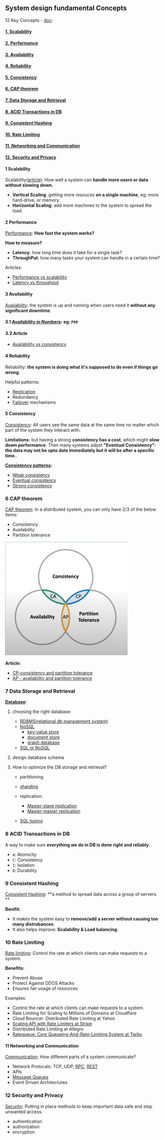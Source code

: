 ## System design fundamental Concepts

12 Key Concepts - [doc](https://github.com/donnemartin/system-design-primer?tab=readme-ov-file#how-to-approach-a-system-design-interview-question):

#### [1. Scalability](#q1)

#### [2. Performance](#q2)

#### [3. Availability](#q3)

#### [4. Reliability](#q4)

#### [5. Consistency](#q5)

#### [6. CAP theorem](#q6)

#### [7. Data Storage and Retrieval](#q7)

#### [8. ACID Transactions in DB](#q8)

#### [9. Consistent Hashing](#q8)

#### [10. Rate Limiting](#q10)

#### [11. Networking and Communication](#q11)

#### [12. Security and Privacy](#q12)

<div id="q1" />

#### 1 Scalability

Scalability([article](https://github.com/donnemartin/system-design-primer?tab=readme-ov-file#step-2-review-the-scalability-article)): How well a system can **handle more users or data without slowing down.**

- **Vertical Scaling**: getting more resouces **on a single machine**, eg: more hard-drive, or memory.
- **Horizontal Scaling**: add more machines to the system to spread the load.

<div id="q2" />

#### 2 Performance

[Performance](https://github.com/binhnguyennus/awesome-scalability?tab=readme-ov-file#performance): **How fast the system works?**

**How to measure?**

- **Latency**: how long time does it take for a single task?
- **ThroughPut**: how many tasks your system can handle in a certain time?

Articles:

- [Performance vs scalability](https://github.com/donnemartin/system-design-primer?tab=readme-ov-file#performance-vs-scalability)
- [Latency vs throughput](https://github.com/donnemartin/system-design-primer?tab=readme-ov-file#latency-vs-throughput)

<div id="q3" />

#### 3 Availability

[Availability](https://github.com/binhnguyennus/awesome-scalability?tab=readme-ov-file#availability): the system is up and running when users need it **without any significant downtime**.

#### 3.1 [Availability in Numbers](https://github.com/donnemartin/system-design-primer?tab=readme-ov-file#availability-in-numbers): eg: `P90`

#### 3.2 Article

- [Availability vs consistency](https://github.com/donnemartin/system-design-primer?tab=readme-ov-file#availability-vs-consistency)

<div id="q4" />

#### 4 Reliability

Reliability: **the system is doing what it's supposed to do even if things go wrong.**

Helpful patterns:

- [Replication](https://github.com/donnemartin/system-design-primer?tab=readme-ov-file#replication)
- Redundancy
- [Failover](https://github.com/donnemartin/system-design-primer?tab=readme-ov-file#fail-over) mechanisms

<div id="q5" />

#### 5 Consistency

[Consistency](): All users see the same data at the same time no matter which part of the system they interact with.

**Limitations:**
but having a strong **consistency has a cost**, which might **slow down performance**.
Then many systems adpot **"Eventual Consistency": the data may not be upto date immediately but it will be after a specific time.**.

**[Consistency patterns](https://github.com/donnemartin/system-design-primer?tab=readme-ov-file#consistency-patterns):**

- [Weak consistency](-%20Weak%20consistency%20Eventual%20consistency%20Strong%20consistency)
- [Eventual consistency](https://github.com/donnemartin/system-design-primer?tab=readme-ov-file#eventual-consistency)
- [Strong consistency](https://github.com/donnemartin/system-design-primer?tab=readme-ov-file#strong-consistency)

<div id="q6" />

### 6 CAP theorem

[CAP theorem](https://github.com/donnemartin/system-design-primer?tab=readme-ov-file#cap-theorem): In a distributed system, you can only have 2/3 of the below items:

- Consistency
- Availability
- Partition tolerance

![image](../assets/cap-theorem-design-chart.png)

**Article:**

- [CP-consistency and partition tolerance](https://github.com/donnemartin/system-design-primer?tab=readme-ov-file#cp---consistency-and-partition-tolerance)
- [AP - availability and partition tolerance](https://github.com/donnemartin/system-design-primer?tab=readme-ov-file#ap---availability-and-partition-tolerance)

<div id="q7" />

### 7 Data Storage and Retrieval

**[Database](https://github.com/donnemartin/system-design-primer?tab=readme-ov-file#database):**

1. choosing the right database:

   - [RDBMS(relational db management system)](https://github.com/donnemartin/system-design-primer?tab=readme-ov-file#relational-database-management-system-rdbms)
   - [NoSQL](https://github.com/donnemartin/system-design-primer?tab=readme-ov-file#nosql)
     - [key-value store](https://github.com/donnemartin/system-design-primer?tab=readme-ov-file#key-value-store)
     - [document store](https://github.com/donnemartin/system-design-primer?tab=readme-ov-file#document-store)
     - [graph database](https://github.com/donnemartin/system-design-primer?tab=readme-ov-file#graph-database)
   - [SQL or NoSQL](https://github.com/donnemartin/system-design-primer?tab=readme-ov-file#sql-or-nosql)

2. design database schema
3. How to optimize the DB storage and retrieval?

   - partitioning
   - [sharding](https://github.com/donnemartin/system-design-primer?tab=readme-ov-file#sharding)
   - replication:

     - [Master-slave replication](https://github.com/donnemartin/system-design-primer?tab=readme-ov-file#master-slave-replication)
     - [Master-master replication](https://github.com/donnemartin/system-design-primer?tab=readme-ov-file#master-master-replication)

   - [SQL tuning](https://github.com/donnemartin/system-design-primer?tab=readme-ov-file#sql-tuning)

<div id="q8" />

### 8 ACID Transactions in DB

A way to make sure **everything we do in DB is done right and reliably**:

- `A`: Atomicity
- `C`: Consistency
- `I`: Isolation
- `D`: Durability

<div id="q9" />

### 9 Consistent Hashing

[Consistent Hashing](https://www.paperplanes.de/2011/12/9/the-magic-of-consistent-hashing.html): **a method to spread data across a group of servers. **

**Benifit:**

- It makes the system easy to **remove/add a server without causing too many distrubances**.
- It also helps improve: **Scalability & Load balancing**.

<div id="q10" />

### 10 Rate Limiting

[Rate limiting](https://www.keycdn.com/support/rate-limiting): Control the rate at which clients can make requests to a system.

**Benefits:**

- Prevent Abuse
- Protect Against DDOS Attacks
- Ensures fair usage of resources

Examples:

- Control the rate at which clients can make requests to a system.
- Rate Limiting for Scaling to Millions of Domains at Cloudflare
- Cloud Bouncer: Distributed Rate Limiting at Yahoo
- [Scaling API with Rate Limiters at Stripe](https://stripe.com/blog/rate-limiters)
- Distributed Rate Limiting at Allegro
- [Ratequeue: Core Queueing-And-Rate-Limiting System at Twilio](https://www.twilio.com/blog/2017/11/chaos-engineering-ratequeue-ha.html)

<div id="q11" />

#### 11 Networking and Communication

[Communication](https://github.com/donnemartin/system-design-primer?tab=readme-ov-file#communication): How different parts of a system communicate?

- Network Protocals: TCP, UDP, [RPC](https://github.com/donnemartin/system-design-primer?tab=readme-ov-file#remote-procedure-call-rpc), [REST](https://github.com/donnemartin/system-design-primer?tab=readme-ov-file#representational-state-transfer-rest)
- APIs
- [Message Queues](https://github.com/donnemartin/system-design-primer?tab=readme-ov-file#message-queues)
- Event Driven Architectures

<div id="q12" />

### 12 Security and Privacy

[Security](https://github.com/donnemartin/system-design-primer?tab=readme-ov-file#security): Putting in place methods to keep important data safe and stop unwanted access.

- authentication
- authorization
- encryption
